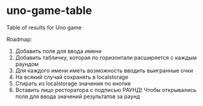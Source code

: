 # uno-game-table
Table of results for Uno game

Roadmap:

1. Добавить поле для ввода имени
2. Добавить табличку, которая по горизонтали расширяется с каждым раундом
3. Для каждого имени иметь возможность вводить выигранные очки
4. На всякий случай сохранять в localstorage
5. Стирать из localstorage значения по кнопке
6. Вставить лицо ресторатора с подписью РАУНД! Чтобы открывались поля для ввода значений результатов за раунд
